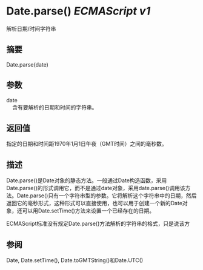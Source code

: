# Date.parse() _ECMAScript v1_

解析日期/时间字符串

## 摘要

Date.parse(date)

## 参数

date  
    含有要解析的日期和时间的字符串。

## 返回值

指定的日期和时间距1970年1月1日午夜（GMT时间）之间的毫秒数。

## 描述

Date.parse()是Date对象的静态方法。一般通过Date构造函数，采用Date.parse()的形式调用它，而不是通过date对象，采用date.parse()调用该方法。Date.parse()只有一个字符串型的参数。它将解析这个字符串中的日期，然后返回它的毫秒形式，这种形式可以直接使用，也可以用于创建一个新的Date对象，还可以用Date.setTime()方法来设置一个已经存在的日期。  
  
  
ECMAScript标准没有规定Date.parse()方法解析的字符串的格式，只是说该方

## 参阅

Date, Date.setTime(), Date.toGMTString()和Date.UTC()


